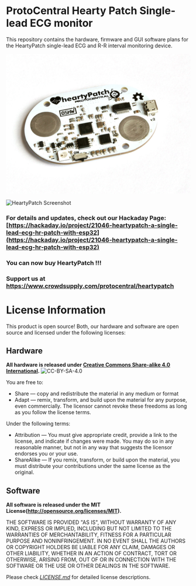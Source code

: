 ProtoCentral Hearty Patch Single-lead ECG monitor
=======================================================

This repository contains the hardware, firmware and GUI software plans for the HeartyPatch single-lead ECG and R-R interval monitoring device.

![HeartyPatch](docs/images/heartypatch2.jpg)

![HeartyPatch Screenshot](docs/images/heartypatch-screen.jpg)

### For details and updates, check out our Hackaday Page: [https://hackaday.io/project/21046-heartypatch-a-single-lead-ecg-hr-patch-with-esp32](https://hackaday.io/project/21046-heartypatch-a-single-lead-ecg-hr-patch-with-esp32)

### You can now buy HeartyPatch !!!
### Support us at https://www.crowdsupply.com/protocentral/heartypatch

License Information
===================

This product is open source! Both, our hardware and software are open source and licensed under the following licenses:

Hardware
---------

**All hardware is released under [Creative Commons Share-alike 4.0 International](http://creativecommons.org/licenses/by-sa/4.0/).**
![CC-BY-SA-4.0](https://i.creativecommons.org/l/by-sa/4.0/88x31.png)

You are free to:

* Share — copy and redistribute the material in any medium or format
* Adapt — remix, transform, and build upon the material for any purpose, even commercially.
The licensor cannot revoke these freedoms as long as you follow the license terms.

Under the following terms:

* Attribution — You must give appropriate credit, provide a link to the license, and indicate if changes were made. You may do so in any reasonable manner, but not in any way that suggests the licensor endorses you or your use.
* ShareAlike — If you remix, transform, or build upon the material, you must distribute your contributions under the same license as the original.

Software
--------

**All software is released under the MIT License(http://opensource.org/licenses/MIT).**

THE SOFTWARE IS PROVIDED "AS IS", WITHOUT WARRANTY OF ANY KIND, EXPRESS OR IMPLIED, INCLUDING BUT NOT LIMITED TO THE WARRANTIES OF MERCHANTABILITY, FITNESS FOR A PARTICULAR PURPOSE AND NONINFRINGEMENT. IN NO EVENT SHALL THE AUTHORS OR COPYRIGHT HOLDERS BE LIABLE FOR ANY CLAIM, DAMAGES OR OTHER LIABILITY, WHETHER IN AN ACTION OF CONTRACT, TORT OR OTHERWISE, ARISING FROM, OUT OF OR IN CONNECTION WITH THE SOFTWARE OR THE USE OR OTHER DEALINGS IN THE SOFTWARE.

Please check [*LICENSE.md*](LICENSE.md) for detailed license descriptions.
